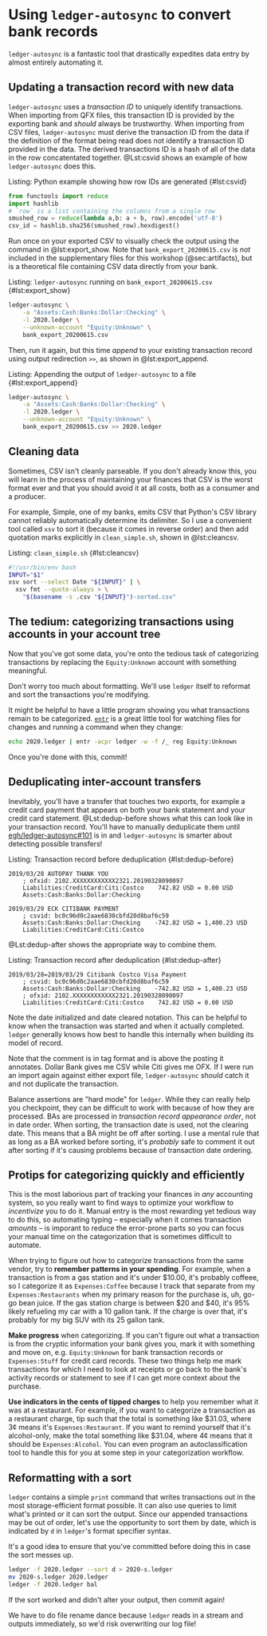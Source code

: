 # Using `ledger-autosync` to convert bank records

`ledger-autosync` is a fantastic tool that drastically expedites data entry by almost entirely automating it.

## Updating a transaction record with new data

`ledger-autosync` uses a _transaction ID_ to uniquely identify transactions.
When importing from QFX files, this transaction ID is provided by the exporting bank and _should_ always be trustworthy.
When importing from CSV files, `ledger-autosync` must derive the transaction ID from the data if the definition of the format being read does not identify a transaction ID provided in the data.
The derived transactions ID is a hash of all of the data in the row concatentated together.
@Lst:csvid shows an example of how `ledger-autosync` does this.

Listing: Python example showing how row IDs are generated {#lst:csvid}

```python
from functools import reduce
import hashlib
# `row` is a list containing the columns from a single row
smushed_row = reduce(lambda a,b: a + b, row).encode('utf-8')
csv_id = hashlib.sha256(smushed_row).hexdigest()
```

Run once on your exported CSV to visually check the output using the command in @lst:export_show.
Note that `bank_export_20200615.csv` is _not_ included in the supplementary files
for this workshop (@sec:artifacts), but is a theoretical file containing CSV
data directly from your bank.

Listing: `ledger-autosync` running on `bank_export_20200615.csv` {#lst:export_show}

```bash
ledger-autosync \
    -a "Assets:Cash:Banks:Dollar:Checking" \
    -l 2020.ledger \
    --unknown-account "Equity:Unknown" \
    bank_export_20200615.csv
```

Then, run it again, but this time _append_ to your existing transaction record using output redirection `>>`, as shown in @lst:export_append.

Listing: Appending the output of `ledger-autosync` to a file {#lst:export_append}

```bash
ledger-autosync \
    -a "Assets:Cash:Banks:Dollar:Checking" \
    -l 2020.ledger \
    --unknown-account "Equity:Unknown" \
    bank_export_20200615.csv >> 2020.ledger
```

## Cleaning data

Sometimes, CSV isn't cleanly parseable. If you don't already know this, you will learn in the process of maintaining your finances that CSV is the worst format ever and that you should avoid it at all costs, both as a consumer and a producer.

For example, Simple, one of my banks, emits CSV that Python's CSV library cannot reliably automatically determine its delimiter. So I use a convenient tool called `xsv` to sort it (because it comes in reverse order) and then add quotation marks explicitly in `clean_simple.sh`, shown in @lst:cleancsv.

Listing: `clean_simple.sh` {#lst:cleancsv}

```{.bash pipe="tee clean_simple.sh"}
#!/usr/bin/env bash
INPUT="$1"
xsv sort --select Date "${INPUT}" | \
  xsv fmt --quote-always > \
    "$(basename -s .csv "${INPUT}")-sorted.csv"

```

## The tedium: categorizing transactions using accounts in your account tree

Now that you've got some data, you're onto the tedious task of categorizing transactions by replacing the `Equity:Unknown` account with something meaningful.

Don't worry too much about formatting. We'll use `ledger` itself to reformat and sort the transactions you're modifying.

It might be helpful to have a little program showing you what transactions remain to be categorized. [`entr`](http://eradman.com/entrproject/) is a great little tool for watching files for changes and running a command when they change:

```bash
echo 2020.ledger | entr -acpr ledger -w -f /_ reg Equity:Unknown
```

Once you're done with this, commit!

## Deduplicating inter-account transfers

Inevitably, you'll have a transfer that touches two exports, for example a credit card payment that appears on both your bank statement and your credit card statement.
@Lst:dedup-before shows what this can look like in your transaction record.
You'll have to manually deduplicate them until [egh/ledger-autosync#101](https://github.com/egh/ledger-autosync/issues/101) is in and `ledger-autosync` is smarter about detecting possible transfers!

Listing: Transaction record before deduplication {#lst:dedup-before}

```ledger
2019/03/28 AUTOPAY THANK YOU
    ; ofxid: 2102.XXXXXXXXXXXX2321.20190328090097
    Liabilities:CreditCard:Citi:Costco    742.82 USD = 0.00 USD
    Assets:Cash:Banks:Dollar:Checking

2019/03/29 ECK CITIBANK PAYMENT
    ; csvid: bc0c96d0c2aae6830cbfd20d8baf6c59
    Assets:Cash:Banks:Dollar:Checking    -742.82 USD = 1,400.23 USD
    Liabilities:CreditCard:Citi:Costco
```

@Lst:dedup-after shows the appropriate way to combine them.

Listing: Transaction record after deduplication {#lst:dedup-after}

```ledger
2019/03/28=2019/03/29 Citibank Costco Visa Payment
    ; csvid: bc0c96d0c2aae6830cbfd20d8baf6c59
    Assets:Cash:Banks:Dollar:Checking    -742.82 USD = 1,400.23 USD
    ; ofxid: 2102.XXXXXXXXXXXX2321.20190328090097
    Liabilities:CreditCard:Citi:Costco    742.82 USD = 0.00 USD
```

Note the date initialized and date cleared notation. This can be helpful to know when the transaction was started and when it actually completed. `ledger` generally knows how best to handle this internally when building its model of record.

Note that the comment is in tag format and is above the posting it annotates. Dollar Bank gives me CSV while Citi gives me OFX. If I were run an import again against either export file, `ledger-autosync` _should_ catch it and not duplicate the transaction.

Balance assertions are "hard mode" for `ledger`. While they can really help you checkpoint, they can be difficult to work with because of how they are processed. BAs are processed in _transaction record appearance order_, not in date order. When sorting, the transaction date is used, not the clearing date. This means that a BA might be off after sorting. I use a mental rule that as long as a BA worked before sorting, it's _probably_ safe to comment it out after sorting if it's causing problems because of transaction date ordering.

## Protips for categorizing quickly and efficiently

This is the most laborious part of tracking your finances in _any_ accounting system, so you really want to find ways to optimize your workflow to _incentivize_ you to do it. Manual entry is the most rewarding yet tedious way to do this, so automating typing – especially when it comes transaction _amounts_ – is imporant to reduce the error-prone parts so you can focus your manual time on the categorization that is sometimes difficult to automate.

When trying to figure out how to categorize transactions from the same vendor, try to **remember patterns in your spending**. For example, when a transaction is from a gas station and it's under $10.00, it's probably coffeee, so I categorize it as `Expenses:Coffee` because I track that separate from my `Expenses:Restaurants` when my primary reason for the purchase is, uh, go-go bean juice. If the gas station charge is between $20 and $40, it's 95% likely refueling my car with a 10 gallon tank. If the charge is over that, it's probably for my big SUV with its 25 gallon tank.

**Make progress** when categorizing. If you can't figure out what a transaction is from the cryptic information your bank gives you, mark it with something and move on, e.g. `Equity:Unknown` for bank transaction records or `Expenses:Stuff` for credit card records. These two things help me mark transactions for which I need to look at receipts or go back to the bank's  activity records or statement to see if I can get more context about the purchase.

**Use indicators in the cents of tipped charges** to help you remember what it was at a restaurant. For example, if you want to categorize a transaction as a restaurant charge, tip such that the total is something like $31.03, where 3¢ means it's `Expenses:Restaurant`. If you want to remind yourself that it's alcohol-only, make the total something like $31.04, where 4¢ means that it should be `Expenses:Alcohol`. You can even program an autoclassification tool to handle this for you at some step in your categorization workflow.

## Reformatting with a sort

`ledger` contains a simple `print` command that writes transactions out in the most storage-efficient format possible. It can also use queries to limit what's printed or it can sort the output. Since our appended transactions may be out of order, let's use the opportunity to sort them by date, which is indicated by `d` in `ledger`'s format specifier syntax.

It's a good idea to ensure that you've committed before doing this in case the sort messes up.

```bash
ledger -f 2020.ledger --sort d > 2020-s.ledger
mv 2020-s.ledger 2020.ledger
ledger -f 2020.ledger bal
```

If the sort worked and didn't alter your output, then commit again!

We have to do file rename dance because `ledger` reads in a stream and outputs immediately, so we'd risk overwriting our log file!

